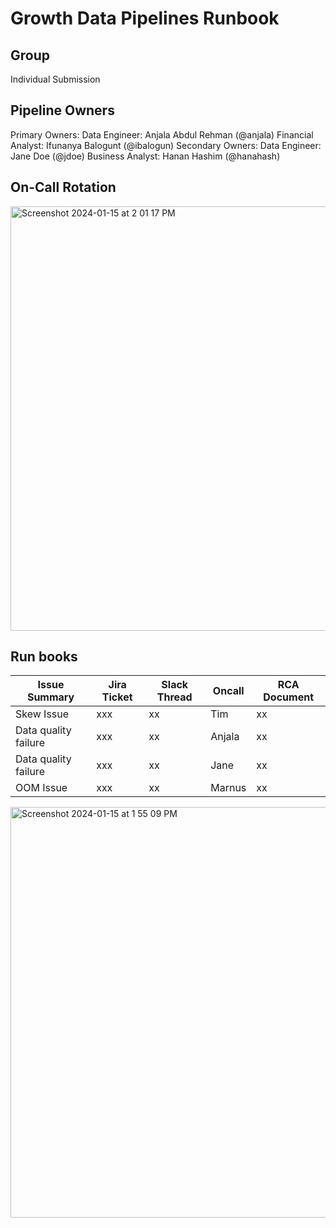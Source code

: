 # Growth Data Pipelines Runbook

## Group

Individual Submission

## Pipeline Owners

Primary Owners:
Data Engineer: Anjala Abdul Rehman (@anjala)
Financial Analyst: Ifunanya Balogunt (@ibalogun)
Secondary Owners:
Data Engineer: Jane Doe (@jdoe)
Business Analyst: Hanan Hashim (@hanahash)

## On-Call Rotation

<img width="679" alt="Screenshot 2024-01-15 at 2 01 17 PM" src="https://github.com/anjala-abdulrehman/data-pipeline-maintenance/assets/115990433/0a0f6e24-85a5-4f6f-a149-ee42a2f1c137">


## Run books

| Issue Summary         | Jira Ticket | Slack Thread | Oncall      | RCA Document |
|-----------------------|-------------|--------------|-------------|--------------|
| Skew Issue            | xxx         | xx           | Tim         | xx           |
| Data quality failure  | xxx         | xx           | Anjala      | xx           |
| Data quality failure  | xxx         | xx           | Jane        | xx           |
| OOM Issue             | xxx         | xx           | Marnus      | xx           |


<img width="657" alt="Screenshot 2024-01-15 at 1 55 09 PM" src="https://github.com/anjala-abdulrehman/data-pipeline-maintenance/assets/115990433/e5deafff-e09e-4ec2-8df0-7e1007576d6f">
